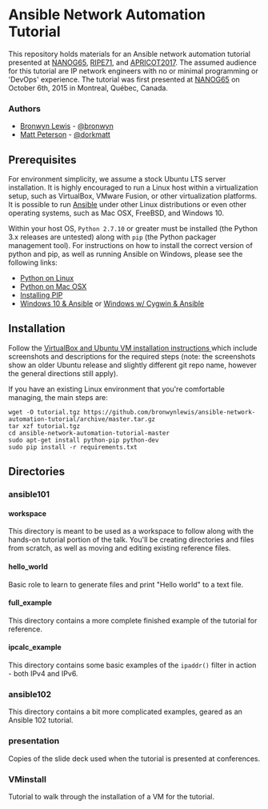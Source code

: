 # Ansible Network Automation Tutorial
This repository holds materials for an Ansible network automation tutorial presented at [NANOG65](https://www.nanog.org/meetings/abstract?id=2678), [RIPE71](https://ripe71.ripe.net/programme/meeting-plan/tutorials/#mon1), and [APRICOT2017](https://2017.apricot.net/program/schedule/#/day/9/network-automation-ansible-101). The assumed audience for this tutorial are IP network engineers with no or minimal programming or 'DevOps' experience. The tutorial was first presented at [NANOG65](https://www.nanog.org/meetings/nanog65/home) on October 6th, 2015 in Montreal, Québec, Canada.

### Authors
* [Bronwyn Lewis](http://bronwynlewis.com/) - [@bronwyn](https://twitter.com/bronwyn)
* [Matt Peterson](mailto:matt@peterson.org) - [@dorkmatt](https://twitter.com/dorkmatt)

## Prerequisites
For environment simplicity, we assume a stock Ubuntu LTS server installation. It is highly encouraged to run a Linux host within a virtualization setup, such as VirtualBox, VMware Fusion, or other virtualization platforms. It is possible to run [Ansible](http://www.ansible.com/) under other Linux distributions or even other operating systems, such as Mac OSX, FreeBSD, and Windows 10.

Within your host OS, ```Python 2.7.10``` or greater must be installed (the Python 3.x releases are untested) along with ```pip``` (the Python packager management tool). For instructions on how to install the correct version of python and pip, as well as running Ansible on Windows, please see the following links:

* [Python on Linux](http://docs.python-guide.org/en/latest/starting/install/linux/)
* [Python on Mac OSX](http://docs.python-guide.org/en/latest/starting/install/osx/)
* [Installing PIP](https://pip.pypa.io/en/latest/installing.html)
* [Windows 10 & Ansible](https://www.jeffgeerling.com/blog/2017/using-ansible-through-windows-10s-subsystem-linux) or [Windows w/ Cygwin & Ansible](https://www.jeffgeerling.com/blog/running-ansible-within-windows)

## Installation
Follow the [VirtualBox and Ubuntu VM installation instructions ](/VMinstall/README.md) which include screenshots and descriptions for the required steps (note: the screenshots show an older Ubuntu release and slightly different git repo name, however the general directions still apply).

If you have an existing Linux environment that you're comfortable managing, the main steps are:
```
wget -O tutorial.tgz https://github.com/bronwynlewis/ansible-network-automation-tutorial/archive/master.tar.gz
tar xzf tutorial.tgz
cd ansible-network-automation-tutorial-master
sudo apt-get install python-pip python-dev
sudo pip install -r requirements.txt
```

## Directories

### ansible101

#### workspace

This directory is meant to be used as a workspace to follow along with the hands-on tutorial portion of the talk. You'll be creating directories and files from scratch, as well as moving and editing existing reference files.

#### hello_world

Basic role to learn to generate files and print "Hello world" to a text file.

#### full_example

This directory contains a more complete finished example of the tutorial for reference.

#### ipcalc_example

This directory contains some basic examples of the ```ipaddr()``` filter in action - both IPv4 and IPv6.

### ansible102

This directory contains a bit more complicated examples, geared as an Ansible 102 tutorial.

### presentation

Copies of the slide deck used when the tutorial is presented at conferences.

### VMinstall

Tutorial to walk through the installation of a VM for the tutorial.
